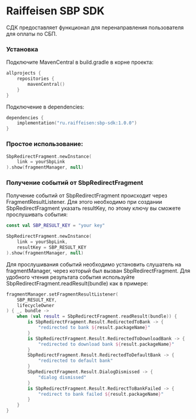 # Raiffeisen SBP SDK

СДК предоставляет функционал для перенаправления пользователя для оплаты по СБП.

### Установка
Подключите MavenCentral в build.gradle в корне проекта:
```kotlin
allprojects {
    repositories {
        mavenCentral()
    }
}
```
Подключение в dependencies:
```kotlin
dependencies {
    implementation("ru.raiffeisen:sbp-sdk:1.0.0")
}
```

### Простое использование:

```kotlin
SbpRedirectFragment.newInstance(
    link = yourSbpLink
).show(fragmentManager, null)
```

### Получение событий от SbpRedirectFragment

Получение событий от SbpRedirectFragment происходит через FragmentResultListener.
Для этого необходимо при создании SbpRedirectFragment указать resultKey,
по этому ключу вы сможете прослушивать события:

```kotlin
const val SBP_RESULT_KEY = "your key"

SbpRedirectFragment.newInstance(
    link = yourSbpLink,
    resultKey = SBP_RESULT_KEY
).show(fragmentManager, null)
```

Для прослушивания событий необходимо установить слушатель на fragmentManager,
через который был вызван SbpRedirectFragment.
Для удобного чтения результата события используйте SbpRedirectFragment.readResult(bundle) как в
примере:

```kotlin
fragmentManager.setFragmentResultListener(
    SBP_RESULT_KEY,
    lifecycleOwner
) { _, bundle ->
    when (val result = SbpRedirectFragment.readResult(bundle)) {
        is SbpRedirectFragment.Result.RedirectedToBank -> {
            "redirected to bank ${result.packageName}"
        }
        is SbpRedirectFragment.Result.RedirectedToDownloadBank -> {
            "redirected to download bank ${result.packageName}"
        }
        SbpRedirectFragment.Result.RedirectedToDefaultBank -> {
            "redirected to default bank"
        }
        SbpRedirectFragment.Result.DialogDismissed -> {
            "dialog dismissed"
        }
        is SbpRedirectFragment.Result.RedirectToBankFailed -> {
            "redirect to bank failed ${result.packageName}"
        }
    }
}
```